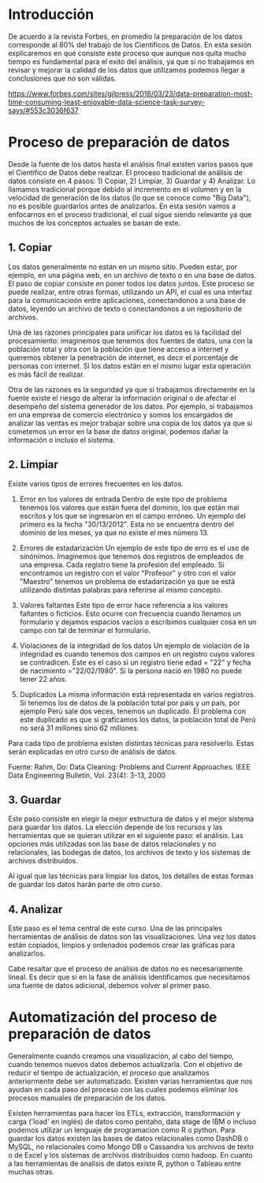 # Introducción
De acuerdo a la revista Forbes, en promedio la preparación de los datos corresponde al 80% del trabajo de los Científicos de Datos. En esta sesión explicaremos en qué consiste este proceso que aunque nos quita mucho tiempo es fundamental para el exito del análisis, ya que si no trabajamos en revisar y mejorar la calidad de los datos que utilizamos podemos llegar a conclusiones que no son válidas.

https://www.forbes.com/sites/gilpress/2016/03/23/data-preparation-most-time-consuming-least-enjoyable-data-science-task-survey-says/#553c3036f637


 # Proceso de preparación de datos
Desde la fuente de los datos hasta el análisis final existen varios pasos que el Científico de Datos debe realizar. El proceso tradicional de análisis de datos consiste en 4 pasos: 1) Copiar, 2) Limpiar, 3) Guardar y 4) Analizar. Lo llamamos tradicional porque debido al incremento en el volumen y en la velocidad de generación de los datos (lo que se conoce como "Big Data"), no es posible guardarlos antes de analizarlos. En esta sesión vamos a enfocarnos en el proceso tradicional, el cual sigue siendo relevante ya que muchos de los conceptos actuales se basan de este. 

 ## 1. Copiar
Los datos generalmente no están en un mismo sitio. Pueden estar, por ejemplo, en una página web, en un archivo de texto o en una base de datos. El paso de copiar consiste en poner todos los datos juntos. Este proceso se puede realizar, entre otras formas, utilizando un API, el cual es una interfaz para la comunicacioón entre aplicaciones, conectandonos a una base de datos, leyendo un archivo de texto o conectandonos a un repositorio de archivos. 

Una de las razones principales para unificar los datos es la facilidad del procesamiento: imaginemos que tenemos dos fuentes de datos, una con la población total y otra con la población que tiene acceso a internet y queremos obtener la penetración de internet, es decir el porcentaje de personas con internet. Si los datos están en el mismo lugar esta operación es más fácil de realizar. 

Otra de las razones es la seguridad ya que si trabajamos directamente en la fuente existe el riesgo de alterar la información original o de afectar el desempeño del sistema generador de los datos. Por ejemplo, si trabajamos en una empresa de comercio electrónico y somos los encargados de analizar las ventas es mejor trabajar sobre una copia de los datos ya que si cometemos un error en la base de datos original, podemos dañar la información o incluso el sistema. 

## 2. Limpiar
Existe varios tipos de errores frecuentes en los datos. 

 1. Error en los valores de entrada
Dentro de este tipo de problema tenemos los valores que están fuera del dominio, los que están mal escritos y los que se ingresaron en el campo erróneo. Un ejemplo del primero es la fecha "30/13/2012". Esta no se encuentra dentro del dominio de los meses, ya que no existe el mes número 13. 

 2. Errores de estadarización
Un ejemplo de este tipo de erro es el uso de sinónimos. Imaginemos que tenemos dos registros de empleados de una empresa. Cada registro tiene la profesión del empleado. Si encontramos un registro con el valor "Profesor" y otro con el valor "Maestro" tenemos un problema de estadarización ya que se está utilizando distintas palabras para referirse al mismo concepto. 

 3. Valores faltantes
Este tipo de error hace referencia a los valores faltantes o ficticios. Esto ocurre con frecuencia cuando llenamos un formulario y dejamos espacios vacíos o escribimos cualquier cosa en un campo con tal de terminar el formulario. 

 5. Violaciones de la integridad de los datos
Un ejemplo de violación de la integridad es cuando tenemos dos campos en un registro cuyos valores se contradicen. Este es el caso si un registro tiene edad = "22" y fecha de nacimiento ="22/02/1980". Si la persona nació en 1980 no puede tener 22 años.

 6. Duplicados
La misma información está representada en varios registros. Si tenemos los de datos de la población total por país y un país, por ejemplo Perú sale dos veces, tenemos un duplicado. El problema con este duplicado es que si graficamos los datos, la población total de Perú no será 31 millones sino 62 millones. 
 
Para cada tipo de problema existen distintas técnicas para resolverlo. Estas serán explicadas en otro curso de análisis de datos. 

Fuente: Rahm, Do: Data Cleaning: Problems and Current Approaches. IEEE Data Engineering Bulletin, Vol. 23(4): 3-13, 2000

 ## 3. Guardar
Este paso consiste en elegir la mejor estructura de datos y el mejor sistema para guardar los datos. La elección depende de los recursos y las herramientas que se quieran utilizar en el siguiente paso: el análisis. Las opciones más utilizadas son las base de datos relacionales y no relacionales, las bodegas de datos, los archivos de texto y los sistemas de archivos distribuidos. 

Al igual que las técnicas para limpiar los datos, los detalles de estas formas de guardar los datos harán parte de otro curso. 
 
 ## 4. Analizar
Este paso es el tema central de este curso. Una de las principales herramientas de análisis de datos son las visualizaciones. Una vez los datos están copiados, limpios y ordenados podemos crear las gráficas para analizarlos. 

Cabe resaltar que el proceso de análisis de datos no es necesariamente lineal. Es decir que si en la fase de análisis identificamos que necesitamos una fuente de datos adicional, debemos volver al primer paso. 

# Automatización del proceso de preparación de datos
Generalmente cuando creamos una visualización, al cabo del tiempo, cuando tenemos nuevos datos debemos actualizarla. Con el objetivo de reducir el tiempo de actualización, el proceso que analizamos anteriormente debe ser automatizado. Existen varias herramientas que nos ayudan en cada paso del proceso con las cuales podemos eliminar los procesos manuales de preparación de los datos.

Existen herramientas para hacer los ETLs, extracción, transformación y carga ('load' en inglés) de datos como pentaho, data stage de IBM o incluso podemos utilizar un lenguaje de programacion como R o python. Para guardar los datos existen las bases de datos relacionales como DashDB o MySQL, no relacionales como Mongo DB o Cassandra los archivos de texto o de Excel y los sistemas de archivos distribuidos como hadoop. En cuanto a las herramientas de analisis de datos existe R, python o Tableau entre muchas otras.
